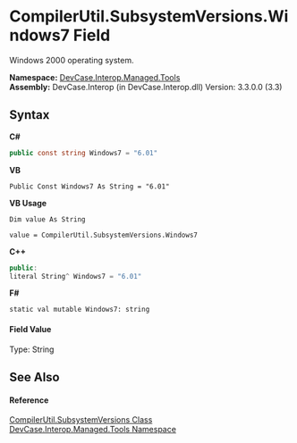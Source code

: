 # CompilerUtil.SubsystemVersions.Windows7 Field
 

Windows 2000 operating system.

**Namespace:**&nbsp;<a href="N_DevCase_Interop_Managed_Tools">DevCase.Interop.Managed.Tools</a><br />**Assembly:**&nbsp;DevCase.Interop (in DevCase.Interop.dll) Version: 3.3.0.0 (3.3)

## Syntax

**C#**<br />
``` C#
public const string Windows7 = "6.01"
```

**VB**<br />
``` VB
Public Const Windows7 As String = "6.01"
```

**VB Usage**<br />
``` VB Usage
Dim value As String

value = CompilerUtil.SubsystemVersions.Windows7

```

**C++**<br />
``` C++
public:
literal String^ Windows7 = "6.01"
```

**F#**<br />
``` F#
static val mutable Windows7: string
```


#### Field Value
Type: String

## See Also


#### Reference
<a href="T_DevCase_Interop_Managed_Tools_CompilerUtil_SubsystemVersions">CompilerUtil.SubsystemVersions Class</a><br /><a href="N_DevCase_Interop_Managed_Tools">DevCase.Interop.Managed.Tools Namespace</a><br />